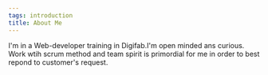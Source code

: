 ```yaml
---
tags: introduction
title: About Me
---
```


I'm in a Web-developer training in Digifab.I'm open minded ans curious. Work wtih scrum method and team spirit is primordial for me in order to best repond to customer's request.  